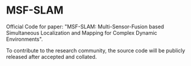 # MSF-SLAM
Official Code for paper: "MSF-SLAM: Multi-Sensor-Fusion based Simultaneous Localization and Mapping for Complex Dynamic Environments".

To contribute to the research community, the source code will be publicly released after accepted and collated. 
